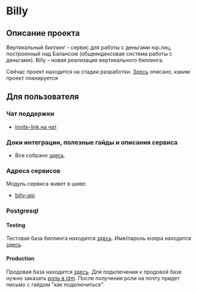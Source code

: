 # Billy

## Описание проекта

Вертикальный биллинг - сервис для работы с деньгами юр.лиц, построенный над Балансом (общеяндексовая система работы с
деньгами). Billy - новая реализация вертикального биллинга.

Сейчас проект находится на стадии разработки. [Здесь](../design_docs/disbalance/schema_after_disbalance.md) описано, каким проект планируется

## Для пользователя

### Чат поддержки

- [invite-link на чат](http://t.me/joinchat/DN5j4EhyeEtKVkNXcFUDsg)

### Доки интеграции, полезные гайды и описания сервиса

- Все собрано [здесь](docs).

### Адреса сервисов

Модуль сервиса живет в шиве:

- [billy-api](https://admin.vertis.yandex-team.ru/services/billy-api)

### Postgresql

#### Testing

Тестовая база биллинга находится [здесь](https://yc.yandex-team.ru/folders/foof1m2t24sjktbjo7ej/managed-postgresql/cluster/mdbbrc6aervj6v7m41eb).
Имя/пароль юзера находится [здесь](https://yav.yandex-team.ru/secret/sec-01g68ae8eyha8rvwwseh4sx1hc).

#### Production

Продовая база находится [здесь](https://yc.yandex-team.ru/folders/foo2qvhfq9b2r709olo5/managed-postgresql/cluster/mdbaitq3jl6dq3rpve7j).
Для подключения к продовой базе нужно заказать [роль в idm](https://idm.yandex-team.ru/user/fedleonid/roles#rf=1,rf-role=hweZlG6O#h2p/postgresql(fields:()),f-status=all,sort-by=-updated,rf-expanded=hweZlG6O).
После получения роли на почту придет письмо с гайдом "как подключиться".
